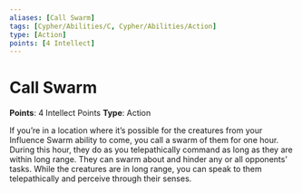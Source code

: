 ```yaml
---
aliases: [Call Swarm]
tags: [Cypher/Abilities/C, Cypher/Abilities/Action]
type: [Action]
points: [4 Intellect]
---
```


# Call Swarm

**Points**: 4 Intellect Points
**Type**: Action

If you’re in a location where it’s possible for the creatures from your Influence Swarm ability to come, you call a swarm of them for one hour. During this hour, they do as you telepathically command as long as they are within long range. They can swarm about and hinder any or all opponents’ tasks. While the creatures are in long range, you can speak to them telepathically and perceive through their senses.
